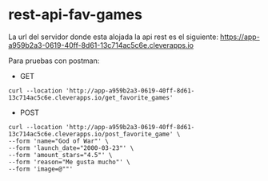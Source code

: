 # rest-api-fav-games

La url del servidor donde esta alojada la api rest es el siguiente: https://app-a959b2a3-0619-40ff-8d61-13c714ac5c6e.cleverapps.io

Para pruebas con postman:
- GET
```
curl --location 'http://app-a959b2a3-0619-40ff-8d61-13c714ac5c6e.cleverapps.io/get_favorite_games'
```
- POST
```
curl --location 'http://app-a959b2a3-0619-40ff-8d61-13c714ac5c6e.cleverapps.io/post_favorite_game' \
--form 'name="God of War"' \
--form 'launch_date="2000-03-23"' \
--form 'amount_stars="4.5"' \
--form 'reason="Me gusta mucho"' \
--form 'image=@""'
```
